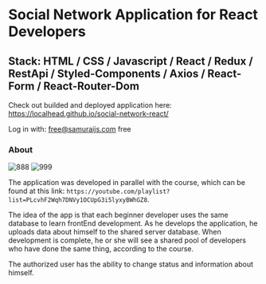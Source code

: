 # Social Network Application for React Developers

## Stack: HTML / CSS / Javascript / React / Redux / RestApi / Styled-Components / Axios / React-Form / React-Router-Dom

Check out builded and deployed application here:
https://localhead.github.io/social-network-react/

Log in with:
free@samuraijs.com
free

### About

![888](https://user-images.githubusercontent.com/33180512/233798518-79933502-f979-441e-aa66-099fbc36eb30.png)
![999](https://user-images.githubusercontent.com/33180512/233798525-43951b4d-34cf-4e94-8cca-8589db203458.png)

The application was developed in parallel with the course, which can be found at this link:
`https://youtube.com/playlist?list=PLcvhF2Wqh7DNVy1OCUpG3i5lyxyBWhGZ8`.

The idea of the app is that each beginner developer uses the same database to learn frontEnd development. As he develops the application, he uploads data about himself to the shared server database. When development is complete, he or she will see a shared pool of developers who have done the same thing, according to the course.

The authorized user has the ability to change status and information about himself.
